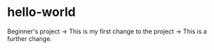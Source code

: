 # hello-world
Beginner's project
-> This is my first change to the project
-> This is a further change. 
